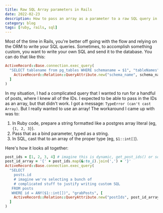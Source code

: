 ```yaml
---
title: Raw SQL Array parameters in Rails
date: 2022-02-23
description: How to pass an array as a parameter to a raw SQL query in Rails
category: blog
tags: [ruby, rails, sql]
---
```


Most of the time in Rails, you're better off going with the flow and relying on the ORM to write your SQL queries. Sometimes, to accomplish something custom, you want to write your own SQL and send it to the database. You can do that like this:

```ruby
ActiveRecord::Base.connection.exec_query(
  "SELECT tablename from pg_tables WHERE schemaname = $1", "tableNames", [
    ActiveRecord::Relation::QueryAttribute.new("schema_name", schema_name, ActiveRecord::Type::String.new)
  ]
)
```

In my situation, I had a complicated query that I wanted to run for a handful of posts, where I knew all of the IDs. I expected to be able to pass in the IDs as an array, but that didn't work. I got a message: `TypeError (can't cast Array)`. But I really wanted to use an array! The workaround I came up with was to:

1. In Ruby code, prepare a string formatted like a postgres array literal (eg, `{1, 2, 3}`).
2. Pass that as a bind parameter, typed as a string.
3. In SQL, cast that to an array of the proper type (eg, `$1::int[]`).

Here's how it looks all together:

```ruby
post_ids = [1, 2, 3, 4] # imagine this is dynamic, get_post_ids() or something
post_id_array = '{' + post_ids.map(&:to_i).join(',') + '}'
ActiveRecord::Base.connection.exec_query(
  "SELECT
    posts.id
    # imagine we're selecting a bunch of
    # complicated stuff to justify writing custom SQL
   FROM posts
   WHERE id = ANY($1::int[])", "grabPosts", [
    ActiveRecord::Relation::QueryAttribute.new("postIds", post_id_array, ActiveRecord::Type::String.new)
  ]
)
```
